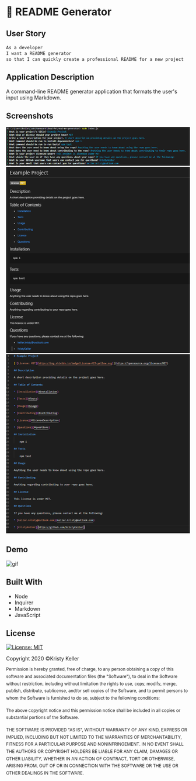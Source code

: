 # 🧾 README Generator

## User Story
```
As a developer
I want a README generator
so that I can quickly create a professional README for a new project

```
## Application Description
A command-line README generator application that formats the user's input using Markdown.

## Screenshots
![screenshot1](./Assets/Images/example-1.PNG)
![screenshot2](./Assets/Images/example-02.PNG)
![screenshot3](./Assets/Images/example-3.PNG)

## Demo
![gif](https://media.giphy.com/media/394cEdECquFMsLsDSJ/giphy.gif)

## Built With
* Node
* Inquirer
* Markdown
* JavaScript

## License
[![License: MIT](https://img.shields.io/badge/License-MIT-yellow.svg)](https://opensource.org/licenses/MIT)

Copyright 2020 ©Kristy Keller

<sup>Permission is hereby granted, free of charge, to any person obtaining a copy of this software and associated documentation files (the "Software"), to deal in the Software without restriction, including without limitation the rights to use, copy, modify, merge, publish, distribute, sublicense, and/or sell copies of the Software, and to permit persons to whom the Software is furnished to do so, subject to the following conditions:
  
<sup>The above copyright notice and this permission notice shall be included in all copies or substantial portions of the Software.
  
<sup>THE SOFTWARE IS PROVIDED "AS IS", WITHOUT WARRANTY OF ANY KIND, EXPRESS OR IMPLIED, INCLUDING BUT NOT LIMITED TO THE WARRANTIES OF MERCHANTABILITY, FITNESS FOR A PARTICULAR PURPOSE AND NONINFRINGEMENT. IN NO EVENT SHALL THE AUTHORS OR COPYRIGHT HOLDERS BE LIABLE FOR ANY CLAIM, DAMAGES OR OTHER LIABILITY, WHETHER IN AN ACTION OF CONTRACT, TORT OR OTHERWISE, ARISING FROM, OUT OF OR IN CONNECTION WITH THE SOFTWARE OR THE USE OR OTHER DEALINGS IN THE SOFTWARE.
